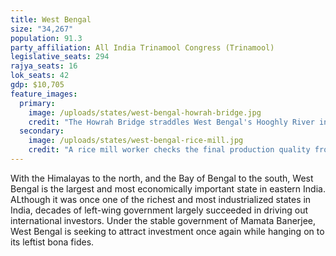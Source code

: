```yaml
---
title: West Bengal
size: "34,267"
population: 91.3
party_affiliation: All India Trinamool Congress (Trinamool)
legislative_seats: 294
rajya_seats: 16
lok_seats: 42
gdp: $10,705
feature_images:
  primary:
    image: /uploads/states/west-bengal-howrah-bridge.jpg
    credit: "The Howrah Bridge straddles West Bengal's Hooghly River in Kolkata. (Christopher J. Fynn, licensed under CC BY-SA 4.0)"
  secondary:
    image: /uploads/states/west-bengal-rice-mill.jpg
    credit: "A rice mill worker checks the final production quality from a specimen kept beside of rice filled sacks at a mill in Midnapore. (DESHAKALYAN CHOWDHURY/AFP/Getty Images)"
---
```


With the Himalayas to the north, and the Bay of Bengal to the south, West Bengal is the largest and most economically important state in eastern India. ALthough it was once one of the richest and most industrialized states in India, decades of left-wing government largely succeeded in driving out international investors. Under the stable government of Mamata Banerjee, West Bengal is seeking to attract investment once again while hanging on to its leftist bona fides. 
